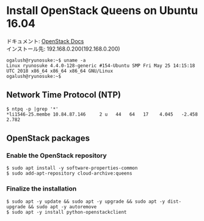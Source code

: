 # Install OpenStack Queens on Ubuntu 16.04
ドキュメント: [OpenStack Docs](https://docs.openstack.org/install-guide/openstack-services.html)  
インストール先: 192.168.0.200(192.168.0.200)  
```
ogalush@ryunosuke:~$ uname -a
Linux ryunosuke 4.4.0-128-generic #154-Ubuntu SMP Fri May 25 14:15:18 UTC 2018 x86_64 x86_64 x86_64 GNU/Linux
ogalush@ryunosuke:~$
```

## Network Time Protocol (NTP)
```
$ ntpq -p |grep '*'
*li1546-25.membe 10.84.87.146     2 u   44   64   17    4.045   -2.458   2.782
```

## OpenStack packages
### Enable the OpenStack repository
```
$ sudo apt install -y software-properties-common
$ sudo add-apt-repository cloud-archive:queens
```

### Finalize the installation
```
$ sudo apt -y update && sudo apt -y upgrade && sudo apt -y dist-upgrade && sudo apt -y autoremove
$ sudo apt -y install python-openstackclient
```
